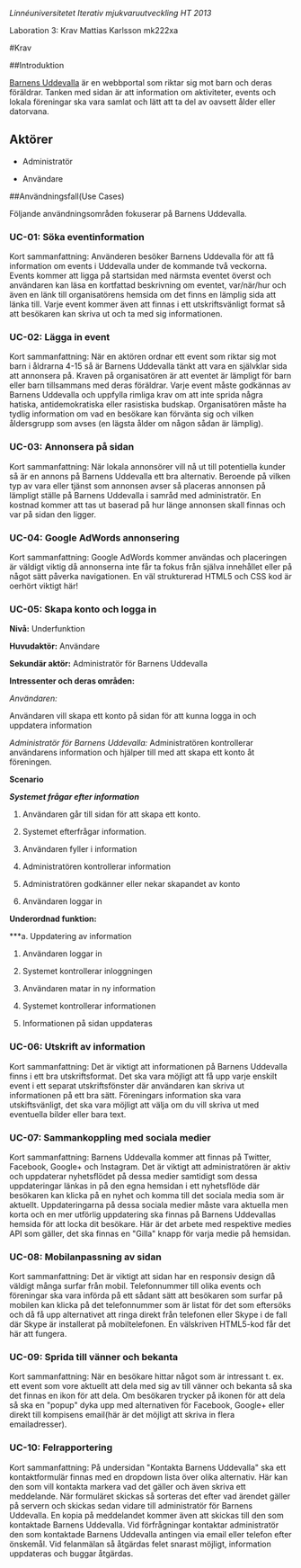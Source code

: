 *Linnéuniversitetet*
*Iterativ mjukvaruutveckling*
*HT 2013*

Laboration 3: Krav
Mattias Karlsson
mk222xa

#Krav

##Introduktion

[Barnens Uddevalla](https://github.com/mk222xa/Uppgift-234/blob/master/Vision.md) är en webbportal som riktar sig mot barn och deras föräldrar. Tanken med sidan är att information om aktiviteter, events och lokala föreningar ska vara samlat och lätt att ta del av oavsett ålder eller datorvana. 

## Aktörer

* Administratör

* Användare

##Användningsfall(Use Cases)

Följande användningsområden fokuserar på Barnens Uddevalla.

### UC-01: Söka eventinformation

Kort sammanfattning: Använderen besöker Barnens Uddevalla för att få information om events i Uddevalla under de kommande två veckorna. Events kommer att ligga på startsidan med närmsta eventet överst och användaren kan läsa en kortfattad beskrivning om eventet, var/när/hur och även en länk till organisatörens hemsida om det finns en lämplig sida att länka till. Varje event kommer även att finnas i ett utskriftsvänligt format så att besökaren kan skriva ut och ta med sig informationen. 

### UC-02: Lägga in event

Kort sammanfattning: När en aktören ordnar ett event som riktar sig mot barn i åldrarna 4-15 så är Barnens Uddevalla tänkt att vara en självklar sida att annonsera på. Kraven på organisatören är att eventet är lämpligt för barn eller barn tillsammans med deras föräldrar. Varje event måste godkännas av Barnens Uddevalla och uppfylla rimliga krav om att inte sprida några hatiska, antidemokratiska eller rasistiska budskap. Organisatören måste ha tydlig information om vad en besökare kan förvänta sig och vilken åldersgrupp som avses (en lägsta ålder om någon sådan är lämplig). 

### UC-03: Annonsera på sidan

Kort sammanfattning: När lokala annonsörer vill nå ut till potentiella kunder så är en annons på Barnens Uddevalla ett bra alternativ. Beroende på vilken typ av vara eller tjänst som annonsen avser så placeras annonsen på lämpligt ställe på Barnens Uddevalla i samråd med administratör. En kostnad kommer att tas ut baserad på hur länge annonsen skall finnas och var på sidan den ligger. 

### UC-04: Google AdWords annonsering

Kort sammanfattning: Google AdWords kommer användas och placeringen är väldigt viktig då annonserna inte får ta fokus från själva innehållet eller på något sätt påverka navigationen. En väl strukturerad HTML5 och CSS kod är oerhört viktigt här! 

### UC-05: Skapa konto och logga in <a name="information"></a>

**Nivå:** Underfunktion

**Huvudaktör:** Användare

**Sekundär aktör:** Administratör för Barnens Uddevalla

**Intressenter och deras områden:**

_Användaren:_

Användaren vill skapa ett konto på sidan för att kunna logga in och uppdatera information

_Administratör för Barnens Uddevalla:_
Administratören kontrollerar användarens information och hjälper till med att skapa ett konto åt föreningen.

**Scenario**

***Systemet frågar efter information***
 

1. Användaren går till sidan för att skapa ett konto.

2. Systemet efterfrågar information.

3. Användaren fyller i information

4. Administratören kontrollerar information

5. Administratören godkänner eller nekar skapandet av konto

6. Användaren loggar in


**Underordnad funktion:**

***a. Uppdatering av information

1. Användaren loggar in

2. Systemet kontrollerar inloggningen

3. Användaren matar in ny information

4. Systemet kontrollerar informationen

5. Informationen på sidan uppdateras


### UC-06: Utskrift av information

Kort sammanfattning: Det är viktigt att informationen på Barnens Uddevalla finns i ett bra utskriftsformat. Det ska vara möjligt att få upp varje enskilt event i ett separat utskriftsfönster där användaren kan skriva ut informationen på ett bra sätt. Föreningars information ska vara utskiftsvänligt, det ska vara möjligt att välja om du vill skriva ut med eventuella bilder eller bara text. 

### UC-07: Sammankoppling med sociala medier

Kort sammanfattning: Barnens Uddevalla kommer att finnas på Twitter, Facebook, Google+ och Instagram. Det är viktigt att administratören är aktiv och uppdaterar nyhetsflödet på dessa medier samtidigt som dessa uppdateringar länkas in på den egna hemsidan i ett nyhetsflöde där besökaren kan klicka på en nyhet och komma till det sociala media som är aktuellt. Uppdateringarna på dessa sociala medier måste vara aktuella men korta och en mer utförlig uppdatering ska finnas på Barnens Uddevallas hemsida för att locka dit besökare. Här är det arbete med respektive medies API som gäller, det ska finnas en "Gilla" knapp för varja medie på hemsidan. 

### UC-08: Mobilanpassning av sidan

Kort sammanfattning: Det är viktigt att sidan har en responsiv design då väldigt många surfar från mobil. Telefonnummer till olika events och föreningar ska vara införda på ett sådant sätt att besökaren som surfar på mobilen kan klicka på det telefonnummer som är listat för det som eftersöks och då få upp alternativet att ringa direkt från telefonen eller Skype i de fall där Skype är installerat på mobiltelefonen. En välskriven HTML5-kod får det här att fungera.

### UC-09: Sprida till vänner och bekanta

Kort sammanfattning: När en besökare hittar något som är intressant t. ex. ett event som vore aktuellt att dela med sig av till vänner och bekanta så ska det finnas en ikon för att dela. Om besökaren trycker på ikonen för att dela så ska en "popup" dyka upp med alternativen för Facebook, Google+ eller direkt till kompisens email(här är det möjligt att skriva in flera emailadresser). 

### UC-10: Felrapportering

Kort sammanfattning: På undersidan "Kontakta Barnens Uddevalla" ska ett kontaktformulär finnas med en dropdown lista över olika alternativ. Här kan den som vill kontakta markera vad det gäller och även skriva ett meddelande. När formuläret skickas så sorteras det efter vad ärendet gäller på servern och skickas sedan vidare till administratör för Barnens Uddevalla. En kopia på meddelandet kommer även att skickas till den som kontaktade Barnens Uddevalla. Vid förfrågningar kontaktar administratör den som kontaktade Barnens Uddevalla antingen via email eller telefon efter önskemål. Vid felanmälan så åtgärdas felet snarast möjligt, information uppdateras och buggar åtgärdas.

